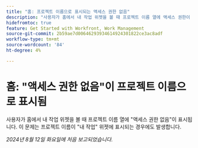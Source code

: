 ```yaml
---
title: "홈: 프로젝트 이름으로 표시되는 액세스 권한 없음"
description: "사용자가 홈에서 내 작업 위젯을 볼 때 프로젝트 이름 열에 액세스 권한이 표시되지 않습니다. 이 문제는 프로젝트 이름이 내 작업 위젯에 표시되는 경우에도 발생합니다."
hidefromtoc: true
feature: Get Started with Workfront, Work Management
source-git-commit: 2b59ae7d00646293934614924301822ce3ac8adf
workflow-type: tm+mt
source-wordcount: '84'
ht-degree: 4%

---
```



# 홈: &quot;액세스 권한 없음&quot;이 프로젝트 이름으로 표시됨

사용자가 홈에서 내 작업 위젯을 볼 때 프로젝트 이름 열에 &quot;액세스 권한 없음&quot;이 표시됩니다. 이 문제는 프로젝트 이름이 &quot;내 작업&quot; 위젯에 표시되는 경우에도 발생합니다.

_2024년 8월 12일 화요일에 처음 보고되었습니다._
